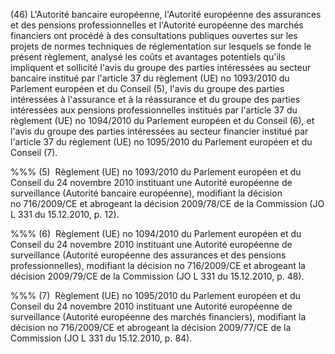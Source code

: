 (46) L'Autorité bancaire européenne, l'Autorité européenne des assurances et des pensions professionnelles et l'Autorité européenne des marchés financiers ont procédé à des consultations publiques ouvertes sur les projets de normes techniques de réglementation sur lesquels se fonde le présent règlement, analysé les coûts et avantages potentiels qu'ils impliquent et sollicité l'avis du groupe des parties intéressées au secteur bancaire institué par l'article 37 du règlement (UE) no 1093/2010 du Parlement européen et du Conseil (5), l'avis du groupe des parties intéressées à l'assurance et à la réassurance et du groupe des parties intéressées aux pensions professionnelles institués par l'article 37 du règlement (UE) no 1094/2010 du Parlement européen et du Conseil (6), et l'avis du groupe des parties intéressées au secteur financier institué par l'article 37 du règlement (UE) no 1095/2010 du Parlement européen et du Conseil (7).

%%% (5)  Règlement (UE) no 1093/2010 du Parlement européen et du Conseil du 24 novembre 2010 instituant une Autorité européenne de surveillance (Autorité bancaire européenne), modifiant la décision no 716/2009/CE et abrogeant la décision 2009/78/CE de la Commission (JO L 331 du 15.12.2010, p. 12).

%%% (6)  Règlement (UE) no 1094/2010 du Parlement européen et du Conseil du 24 novembre 2010 instituant une Autorité européenne de surveillance (Autorité européenne des assurances et des pensions professionnelles), modifiant la décision no 716/2009/CE et abrogeant la décision 2009/79/CE de la Commission (JO L 331 du 15.12.2010, p. 48).

%%% (7)  Règlement (UE) no 1095/2010 du Parlement européen et du Conseil du 24 novembre 2010 instituant une Autorité européenne de surveillance (Autorité européenne des marchés financiers), modifiant la décision no 716/2009/CE et abrogeant la décision 2009/77/CE de la Commission (JO L 331 du 15.12.2010, p. 84).